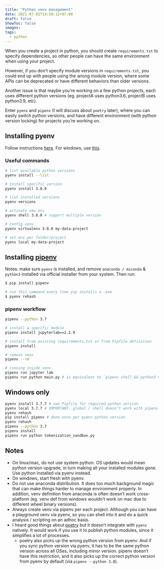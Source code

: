 ```yaml
---
title: "Python venv management"
date: 2021-07-02T14:59:12+07:00
draft: false
ShowToc: false
images:
tags:
  - python
---
```


When you create a project in python, you should create `requirements.txt` to specify dependencies, so other people can have the same environment when using your project.

However, if you don’t specify module versions in `requirements.txt`, you could end up with people using the wrong module version, where some APIs can be deprecated or have different behaviors than older versions.

Another issue is that maybe you’re working on a few python projects, each uses different python versions (eg. projectA uses python3.6, projectB uses python3.9, etc).

Enter `pyenv` and `pipenv` (I will discuss about `poetry` later), where you can easily switch python versions, and have different environment (with python version locking) for projects you’re working on.

## Installing pyenv

Follow instructions [here](https://github.com/pyenv/pyenv). For windows, use [this](https://github.com/pyenv-win/pyenv-win).

### Useful commands

```bash
# list available python versions
pyenv install --list

# install specific version
pyenv install 3.8.0

# list installed versions
pyenv versions

# activate new env
pyenv shell 3.8.0 # support multiple version

# config venv
pyenv virtualenv 3.8.0 my-data-project

# set env per folder/project
pyenv local my-data-project
```

## Installing [pipenv](https://github.com/pypa/pipenv)

Notes: make sure `pyenv` is installed, and remove `anaconda / miconda` & `python3` installed via official installer from your system. Then run:

```bash
$ pip install pipenv

# run this command every time pip installs a .exe
$ pyenv rehash
```

### pipenv workflow

```bash
pipenv --python 3.7

# install a specific module
pipenv install jupyterlab==2.2.9

# install from existing requirements.txt or from Pipfile definition
pipenv install

# remove venv
pipenv --rm

# running inside venv
pipenv run jupyter lab
pipenv run python main.py # is equivalent to `pipenv shell && python3 main.py`
```

## Windows only

```bash
pyenv install 3.7.7 # see Pipfile for required python version
pyenv local 3.7.7 # IMPORTANT. global / shell doesn't work with pipenv
pyenv rehash
pip install pipenv # done once per pyenv python version
pyenv rehash
pipenv --python 3.7
pipenv install
pipenv run python tokenization_sandbox.py
```

## Notes

* On linux/mac, do not use system python. OS updates would mean python version upgrade, in turn making all your installed modules gone. Use python installed via pyenv instead.
* On windows, start fresh with pyenv.
* Do not use anaconda distribution. It does too much background magic that can make things harder to manage environment properly. In addition, venv definition from anaconda is often doesn’t work cross-platform (eg. venv def from windows wouldn’t work on mac due to different wheel binary versions).
* Always create venv via pipenv per each project. Although you can have a playground venv via pyenv, so you can shell into it and do a quick analysis / scripting on an adhoc basis.
* I heard good things about [poetry](https://github.com/python-poetry/poetry) but it doesn’t integrate with `pyenv` natively. It would work if you use it to publish python modules, since it simplifies a lot of processes.
  * poetry also picks up the wrong python version from pyenv. And if you sync python version via pyenv, it has to be the same python version across all OSes, including minor version. pipenv doesn’t have this restriction, and it also picks up the correct python version from pyenv by default (via `pipenv --python 3.8`).
